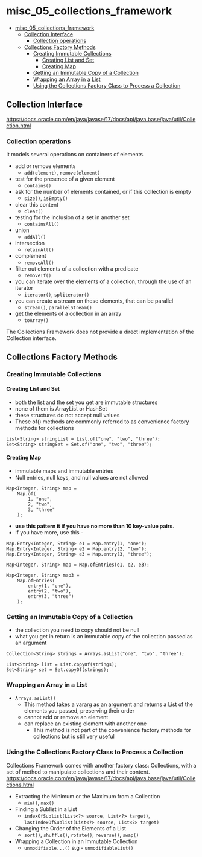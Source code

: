 # misc_05_collections_framework

<!-- TOC -->
* [misc_05_collections_framework](#misc_05_collections_framework)
  * [Collection Interface](#collection-interface)
    * [Collection operations](#collection-operations)
  * [Collections Factory Methods](#collections-factory-methods)
    * [Creating Immutable Collections](#creating-immutable-collections)
      * [Creating List and Set](#creating-list-and-set)
      * [Creating Map](#creating-map)
    * [Getting an Immutable Copy of a Collection](#getting-an-immutable-copy-of-a-collection)
    * [Wrapping an Array in a List](#wrapping-an-array-in-a-list)
    * [Using the Collections Factory Class to Process a Collection](#using-the-collections-factory-class-to-process-a-collection)
<!-- TOC -->

## Collection Interface

https://docs.oracle.com/en/java/javase/17/docs/api/java.base/java/util/Collection.html

### Collection operations
It models several operations on containers of elements.
- add or remove elements
  - `add(element)`, `remove(element)`
- test for the presence of a given element
  - `contains()`
- ask for the number of elements contained, or if this collection is empty
  - `size()`, `isEmpty()`
- clear this content
  - `clear()`
- testing for the inclusion of a set in another set
  - `containsAll()`
- union
  - `addAll()`
- intersection
  - `retainAll()`
- complement
  - `removeAll()`
- filter out elements of a collection with a predicate
  - `removeIf()`
- you can iterate over the elements of a collection, through the use of an iterator
  - `iterator()`, `spliterator()`
- you can create a stream on these elements, that can be parallel
  - `stream()`, `parallelStream()`
- get the elements of a collection in an array
  - `toArray()`

The Collections Framework does not provide a direct implementation of the Collection interface.


## Collections Factory Methods

### Creating Immutable Collections

#### Creating List and Set
- both the list and the set you get are immutable structures
- none of them is ArrayList or HashSet
- these structures do not accept null values
- These of() methods are commonly referred to as convenience factory methods for collections

```
List<String> stringList = List.of("one", "two", "three");
Set<String> stringSet = Set.of("one", "two", "three");
```

#### Creating Map
- immutable maps and immutable entries
- Null entries, null keys, and null values are not allowed
```
Map<Integer, String> map = 
    Map.of(
        1, "one", 
        2, "two",
        3, "three"
    );
```

- **use this pattern it if you have no more than 10 key-value pairs**.
- If you have more, use this -
```
Map.Entry<Integer, String> e1 = Map.entry(1, "one");
Map.Entry<Integer, String> e2 = Map.entry(2, "two");
Map.Entry<Integer, String> e3 = Map.entry(3, "three");

Map<Integer, String> map = Map.ofEntries(e1, e2, e3);
```

```
Map<Integer, String> map3 = 
    Map.ofEntries(
        entry(1, "one"),
        entry(2, "two"),
        entry(3, "three")
    );
```


### Getting an Immutable Copy of a Collection
- the collection you need to copy should not be null
- what you get in return is an immutable copy of the collection passed as an argument

```
Collection<String> strings = Arrays.asList("one", "two", "three");

List<String> list = List.copyOf(strings);
Set<String> set = Set.copyOf(strings);

```

### Wrapping an Array in a List
- `Arrays.asList()`
  - This method takes a vararg as an argument and returns a List of the elements you passed, preserving their order
  - cannot add or remove an element
  - can replace an existing element with another one
    - This method is not part of the convenience factory methods for collections but is still very useful

### Using the Collections Factory Class to Process a Collection
Collections Framework comes with another factory class: Collections, with a set of method to manipulate collections and their content.
https://docs.oracle.com/en/java/javase/17/docs/api/java.base/java/util/Collections.html

- Extracting the Minimum or the Maximum from a Collection
  - `min()`, `max()`
- Finding a Sublist in a List
  - `indexOfSublist(List<?> source, List<?> target)`, `lastIndexOfSublist(List<?> source, List<?> target)`
- Changing the Order of the Elements of a List
  - `sort()`, `shuffle()`, `rotate()`, `reverse()`, `swap()`
- Wrapping a Collection in an Immutable Collection
  - `unmodifiable...()` e.g - `unmodifiableList()`


